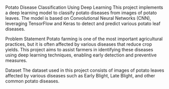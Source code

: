 Potato Disease Classification Using Deep Learning
This project implements a deep learning model to classify potato diseases from images of potato leaves. The model is based on Convolutional Neural Networks (CNN), leveraging TensorFlow and Keras to detect and predict various potato leaf diseases.

Problem Statement
Potato farming is one of the most important agricultural practices, but it is often affected by various diseases that reduce crop yields. This project aims to assist farmers in identifying these diseases using deep learning techniques, enabling early detection and preventive measures.

Dataset
The dataset used in this project consists of images of potato leaves affected by various diseases such as Early Blight, Late Blight, and other common potato diseases. 
